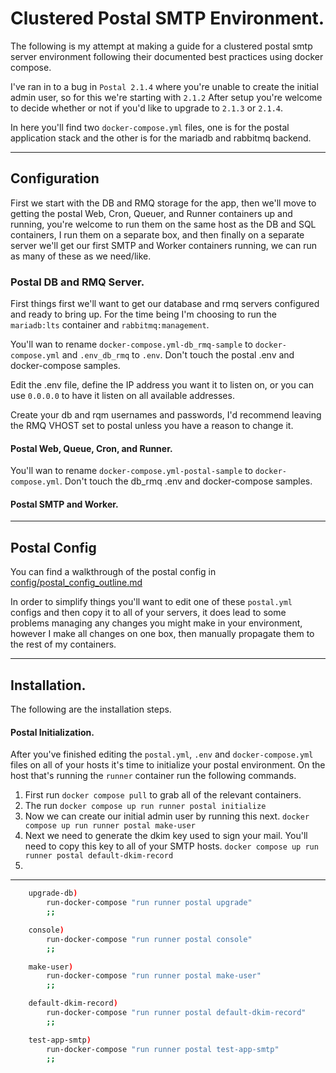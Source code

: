 # Clustered Postal SMTP Environment.

The following is my attempt at making a guide for a clustered postal smtp server environment following their documented best practices using docker compose.

I've ran in to a bug in `Postal 2.1.4` where you're unable to create the initial admin user, so for this we're starting with `2.1.2` After setup you're welcome to decide whether or not if you'd like to upgrade to `2.1.3` or `2.1.4`.

In here you'll find two `docker-compose.yml` files, one is for the postal application stack and the other is for the mariadb and rabbitmq backend. 

----

## Configuration

First we start with the DB and RMQ storage for the app, then we'll move to getting the postal Web, Cron, Queuer, and Runner containers up and running, you're welcome to run them on the same host as the DB and SQL containers, I run them on a separate box, and then finally on a separate server we'll get our first SMTP and Worker containers running, we can run as many of these as we need/like.

### Postal DB and RMQ Server.

First things first we'll want to get our database and rmq servers configured and ready to bring up. For the time being I'm choosing to run the `mariadb:lts` container and `rabbitmq:management`. 

You'll wan to rename `docker-compose.yml-db_rmq-sample` to `docker-compose.yml` and `.env_db_rmq` to `.env`. Don't touch the postal .env and docker-compose samples.

Edit the .env file, define the IP address you want it to listen on, or you can use `0.0.0.0` to have it listen on all available addresses.

Create your db and rqm usernames and passwords, I'd recommend leaving the RMQ VHOST set to postal unless you have a reason to change it.

#### Postal Web, Queue, Cron, and Runner.

You'll wan to rename `docker-compose.yml-postal-sample` to `docker-compose.yml`. Don't touch the db_rmq .env and docker-compose samples.

#### Postal SMTP and Worker.

----

## Postal Config

You can find a walkthrough of the postal config in [config/postal_config_outline.md](config/postal_config_outline.md)

In order to simplify things you'll want to edit one of these `postal.yml` configs and then copy it to all of your servers, it does lead to some problems managing any changes you might make in your environment, however I make all changes on one box, then manually propagate them to the rest of my containers.

----

## Installation.

The following are the installation steps.

#### Postal Initialization.

After you've finished editing the `postal.yml`, `.env` and `docker-compose.yml` files on all of your hosts it's time to initialize your postal environment. On the host that's running the `runner` container run the following commands.

1. First run `docker compose pull` to grab all of the relevant containers.
2. The run `docker compose up run runner postal initialize`
3. Now we can create our initial admin user by running this next. `docker compose up run runner postal make-user`
4. Next we need to generate the dkim key used to sign your mail. You'll need to copy this key to all of your SMTP hosts. `docker compose up run runner postal default-dkim-record`
5. 

----

```bash
    upgrade-db)
        run-docker-compose "run runner postal upgrade"
        ;;

    console)
        run-docker-compose "run runner postal console"
        ;;

    make-user)
        run-docker-compose "run runner postal make-user"
        ;;

    default-dkim-record)
        run-docker-compose "run runner postal default-dkim-record"
        ;;

    test-app-smtp)
        run-docker-compose "run runner postal test-app-smtp"
        ;;
```